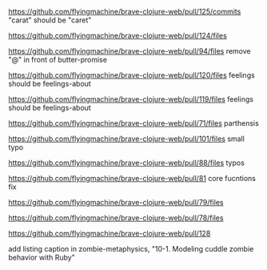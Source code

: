 https://github.com/flyingmachine/brave-clojure-web/pull/125/commits
"carat" should be "caret"

https://github.com/flyingmachine/brave-clojure-web/pull/124/files


https://github.com/flyingmachine/brave-clojure-web/pull/94/files
remove "@" in front of butter-promise

https://github.com/flyingmachine/brave-clojure-web/pull/120/files
feelings should be feelings-about

https://github.com/flyingmachine/brave-clojure-web/pull/119/files
feelings should be feelings-about

https://github.com/flyingmachine/brave-clojure-web/pull/71/files
parthensis

https://github.com/flyingmachine/brave-clojure-web/pull/101/files
small typo

https://github.com/flyingmachine/brave-clojure-web/pull/88/files
typos

https://github.com/flyingmachine/brave-clojure-web/pull/81
core fucntions fix

https://github.com/flyingmachine/brave-clojure-web/pull/79/files

https://github.com/flyingmachine/brave-clojure-web/pull/78/files

https://github.com/flyingmachine/brave-clojure-web/pull/128

add listing caption in zombie-metaphysics,
"10-1. Modeling cuddle zombie behavior with Ruby"


